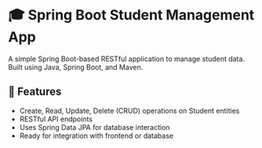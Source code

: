 # 🎓 Spring Boot Student Management App

A simple Spring Boot-based RESTful application to manage student data. Built using Java, Spring Boot, and Maven.

## 🚀 Features

- Create, Read, Update, Delete (CRUD) operations on Student entities
- RESTful API endpoints
- Uses Spring Data JPA for database interaction
- Ready for integration with frontend or database

